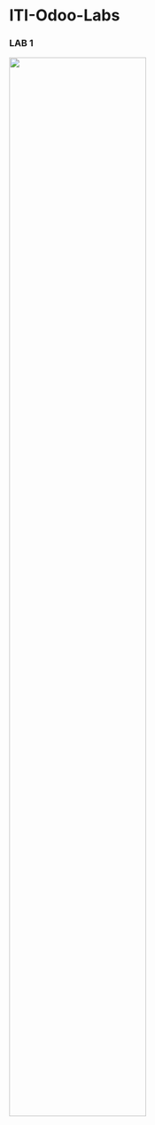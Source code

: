 # ITI-Odoo-Labs
### LAB 1
<img src="https://user-images.githubusercontent.com/116510911/230742952-39e01e00-ef9c-43f7-b0e5-42699cfe6d40.png" width="70%"/>
